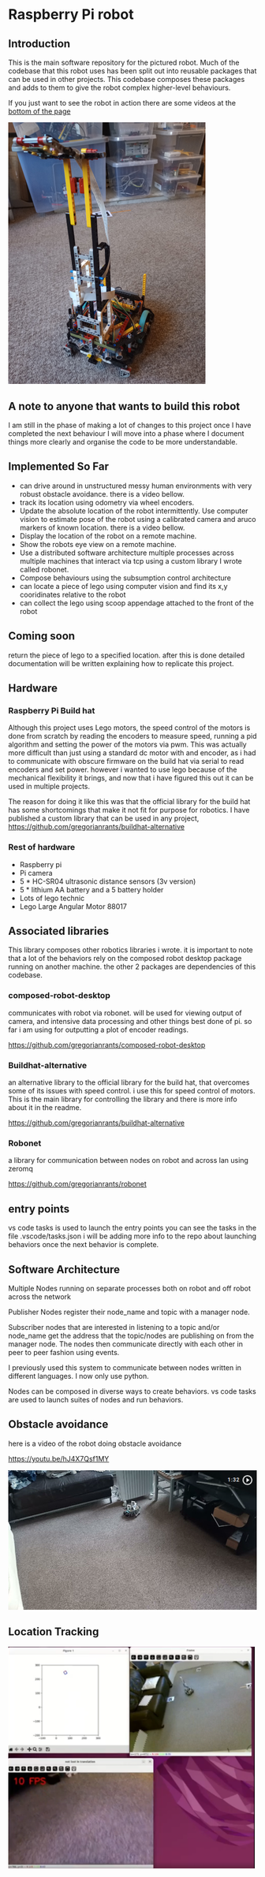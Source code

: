 # Raspberry Pi robot

## Introduction
This is the main software repository for the pictured robot.  Much of the codebase that this robot uses has been split out into reusable packages that can be used in other projects.  This codebase composes these packages and adds to them to give the robot complex higher-level behaviours.

If you just want to see the robot in action there are some videos at the [bottom of the page](#id1) 


<img src="robot.jpg" alt='the robot' width='400px'/>

## A note to anyone that wants to build this robot
I am still in the phase of making a lot of changes to this project once I have completed the next behaviour I will move into a phase where I document things more clearly and organise the code to be more understandable.

## Implemented So Far

- can drive around in unstructured messy human environments with very robust obstacle avoidance.  there is a video bellow.
- track its location using odometry via wheel encoders.
- Update the absolute location of the robot intermittently.  Use computer vision to estimate pose of the robot using a calibrated camera and aruco markers of known location. there is a video bellow.
- Display the location of the robot on a remote machine.
- Show the robots eye view on a remote machine.
- Use a distributed software architecture multiple processes across multiple machines that interact via tcp using a custom library I wrote called robonet.
- Compose behaviours using the subsumption control architecture
- can locate a piece of lego using computer vision and find its x,y cooridinates relative to the robot
- can collect the lego using scoop appendage attached to the front of the robot

## Coming soon

return the piece of lego to a specified location. after this is done detailed documentation will be written explaining how to replicate this project.


## Hardware

### Raspberry Pi Build hat
Although this project uses Lego motors, the speed control of the motors is done from scratch by reading the encoders to measure speed, running a pid algorithm and setting the power of the motors via pwm.
This was actually more difficult than just using a standard dc motor with and encoder, as i had to communicate with obscure firmware on the build hat via serial to read encoders and set power.  however i wanted to use lego because of the mechanical flexibility it brings, and now that i have figured this out it can be used in multiple projects.

The reason for doing it like this was that the official library for the build hat has some shortcomings that make it not fit for purpose for robotics. I have published a custom library that can be used in any project, https://github.com/gregorianrants/buildhat-alternative

### Rest of hardware

- Raspberry pi
- Pi camera
- 5 * HC-SR04 ultrasonic distance sensors (3v version)
- 5 * lithium AA battery  and a 5 battery holder
- Lots of lego technic
- Lego Large Angular Motor 88017


## Associated libraries

This library composes other robotics libraries i wrote.
it is important to note that a lot of the behaviors rely on the composed robot desktop package running on another machine. the other 2 packages are dependencies of this codebase.

### composed-robot-desktop

communicates with robot via robonet. will be used for viewing output of camera, and intensive data processing and other things best done of pi. so far i am using for outputting a plot of encoder readings.

https://github.com/gregorianrants/composed-robot-desktop


### Buildhat-alternative

an alternative library to the official library for the build hat, that overcomes some of its issues with speed control. i use this for speed control of motors. This is the main library for controlling the library and there is more info about it in the readme.

https://github.com/gregorianrants/buildhat-alternative

### Robonet

a library for communication between nodes on robot and across lan using zeromq

https://github.com/gregorianrants/robonet

## entry points

vs code tasks is used to launch the entry points you can see the tasks in the file .vscode/tasks.json
i will be adding more info to the repo about launching behaviors once the next behavior is complete.


## Software Architecture

Multiple Nodes running on separate processes both on robot and off robot across the network

Publisher Nodes register their node_name and topic with a manager node.

Subscriber nodes that are interested in listening to a topic and/or node_name get the address that the topic/nodes are publishing on from the manager node. The nodes then communicate directly with each other in peer to peer fashion using events.

I previously used this system to communicate between nodes written in different languages. I now only use python.

Nodes can be composed in diverse ways to create behaviors. vs code tasks are used to launch suites of nodes and run behaviors.

## Obstacle avoidance <a id="id1"></a>

here is a video of the robot doing obstacle avoidance

https://youtu.be/hJ4X7Qsf1MY

<a href="https://youtu.be/hJ4X7Qsf1MY" title="Link Title"><img src="image.png" alt="Alternate Text" /></a>

<!--- <a href="https://1drv.ms/v/s!Aom8i-zBShxvrOkKXISSJo1OxN6IYw?e=2Tu53M" title="Link Title"><img src="image.png" alt="Alternate Text" /></a> --->

## Location Tracking

<a href="https://youtu.be/1be9SNptOeM" title="Link Title"><img src="Screenshot.png" alt="Alternate Text" width="500"/></a>

